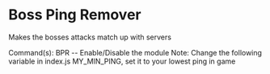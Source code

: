 # Boss Ping Remover
Makes the bosses attacks match up with servers

Command(s): BPR -- Enable/Disable the module
Note: Change the following variable in index.js MY_MIN_PING, set it to your lowest ping in game
